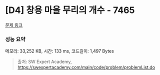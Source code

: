 # [D4] 창용 마을 무리의 개수 - 7465 

[문제 링크](https://swexpertacademy.com/main/code/problem/problemDetail.do?contestProbId=AWngfZVa9XwDFAQU) 

### 성능 요약

메모리: 33,252 KB, 시간: 133 ms, 코드길이: 1,497 Bytes



> 출처: SW Expert Academy, https://swexpertacademy.com/main/code/problem/problemList.do